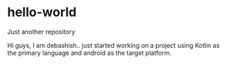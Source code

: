 # hello-world
Just another repository

Hi guys, I am debashish.. just started working on a project
using Kotlin as the primary language and android as the target
platform.
